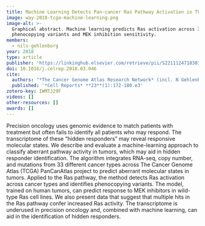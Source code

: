 ```yaml
---
title: Machine Learning Detects Pan-cancer Ras Pathway Activation in The Cancer Genome Atlas
image: way-2018-tcga-machine-learning.png
image-alt: >-
  Graphical abstract. Machine learning predicts Ras activation across 33 cancer types using genomic data, identifying
  phenocopying variants and MEK inhibition sensitivity.
members:
  - nils-gehlenborg
year: 2018
type: article
publisher: 'https://linkinghub.elsevier.com/retrieve/pii/S2211124718303899'
doi: 10.1016/j.celrep.2018.03.046
cite:
  authors: "*The Cancer Genome Atlas Research Network* (incl. N Gehlenborg)"
  published: '*Cell Reports* **23**(1):172-180.e3'
zotero-key: IWMTJ29F
videos: []
other-resources: []
awards: []
---
```

Precision oncology uses genomic evidence to match patients with treatment but
often fails to identify all patients who may respond. The transcriptome of
these “hidden responders” may reveal responsive molecular states. We describe
and evaluate a machine-learning approach to classify aberrant pathway activity
in tumors, which may aid in hidden responder identification. The algorithm
integrates RNA-seq, copy number, and mutations from 33 different cancer types
across The Cancer Genome Atlas (TCGA) PanCanAtlas project to predict aberrant
molecular states in tumors. Applied to the Ras pathway, the method detects Ras
activation across cancer types and identifies phenocopying variants. The model,
trained on human tumors, can predict response to MEK inhibitors in wild-type
Ras cell lines. We also present data that suggest that multiple hits in the Ras
pathway confer increased Ras activity. The transcriptome is underused in
precision oncology and, combined with machine learning, can aid in the
identification of hidden responders.
